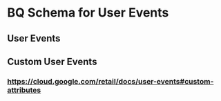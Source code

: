 # BQ Schema for User Events

## User Events



## Custom User Events

### https://cloud.google.com/retail/docs/user-events#custom-attributes
